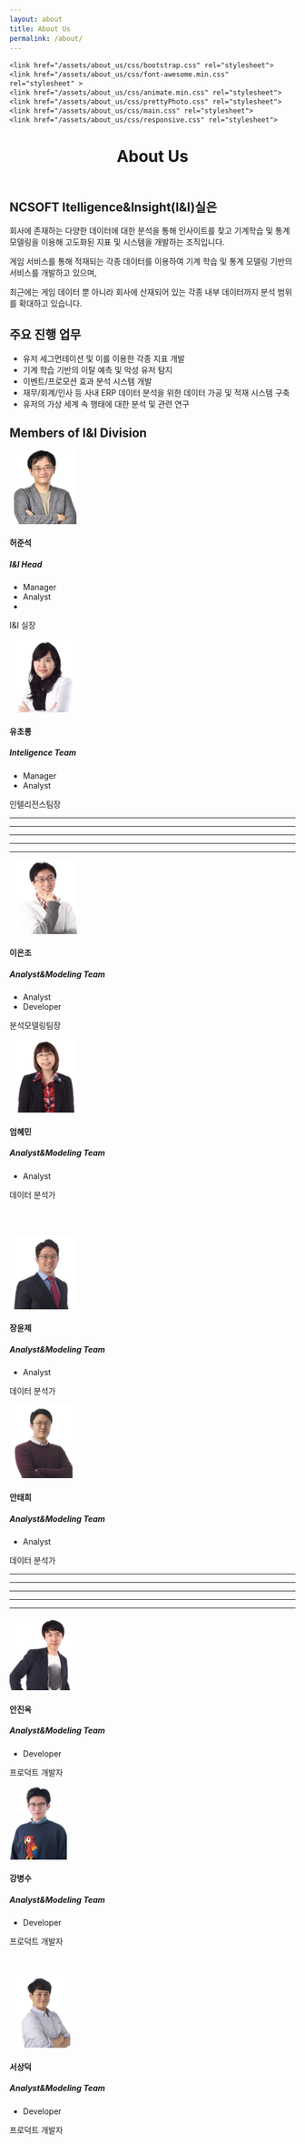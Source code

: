 ```yaml
---
layout: about
title: About Us
permalink: /about/
---
```

<head>
	<script src="/assets/about_us/js/jquery.js"></script>
	<script src="/assets/about_us/js/bootstrap.min.js"></script>
	<script src="/assets/about_us/js/jquery.prettyPhoto.js "></script>
	<script src="/assets/about_us/js/jquery.isotope.min.js "></script>   
	<script src="/assets/about_us/js/wow.min.js"></script>
	<script src="/assets/about_us/js/main.js"></script>

	<link href="/assets/about_us/css/bootstrap.css" rel="stylesheet">
	<link href="/assets/about_us/css/font-awesome.min.css" rel="stylesheet" >
	<link href="/assets/about_us/css/animate.min.css" rel="stylesheet">
	<link href="/assets/about_us/css/prettyPhoto.css" rel="stylesheet">      
	<link href="/assets/about_us/css/main.css" rel="stylesheet">
	<link href="/assets/about_us/css/responsive.css" rel="stylesheet">
</head>

<div class="site-header-container {% if site.cover %}has-cover{% endif %}" {% if site.cover %}style="background-image: url('../assets/about_us.jpg');"{% endif %}>
  <div class="scrim {% if site.cover %}has-cover{% endif %}">
    <header class="site-header">
		<h1 class="title">About Us</h1>
    </header>
  </div>
</div>


## NCSOFT Itelligence&Insight(I&I)실은

회사에 존재하는 다양한 데이터에 대한 분석을 통해 인사이트를 찾고 기계학습 및 통계 모델링을 이용해 고도화된 지표 및 시스템을 개발하는 조직입니다.

게임 서비스를 통해 적재되는 각종 데이터를 이용하여 기계 학습 및 통계 모델링 기반의 서비스를 개발하고 있으며, 

최근에는 게임 데이터 뿐 아니라 회사에 산재되어 있는 각종 내부 데이터까지 분석 범위를 확대하고 있습니다.

## 주요 진행 업무
* 유저 세그먼테이션 및 이를 이용한 각종 지표 개발
* 기계 학습 기반의 이탈 예측 및 악성 유저 탐지
* 이벤트/프로모션 효과 분석 시스템 개발
* 재무/회계/인사 등 사내 ERP 데이터 분석을 위한 데이터 가공 및 적재 시스템 구축
* 유저의 가상 세계 속 행태에 대한 분석 및 관련 연구

## Members of I&I Division


<!--<img src='/assets/team.png' width="400">-->

<div class="container">
  <!-- 팀소개 및 명함 파트 -->
  <div class="team">
<!--        <div class="center wow fadeInDown">
      <h2 align="left">Members of <span> Intelligence & Insight Division </span></h2>
    </div> -->
    <div class="row clearfix">
    <!-- 명함 시작 -->
      <div class="col-md-4 col-sm-6">  
      <!-- class 설명
      single-profile-top wow fadeInDown : 위에서 아래 방향의 화살표가 있는 명함 ( 구분선 위에서 사용 )
  		single-profile-bottom wow fadeInDown : 아래에서 위 방향의 화살표가 있는 명함 ( 구분선 아레에서 사용 )
      --> 	
  	    <div class="single-profile-top wow fadeInDown" data-wow-duration="1000ms" data-wow-delay="300ms">
  	      <div class="media">
  		      <div class="pull-left">
            <!-- 사진을 ./images/에 삽입한 후 참조-->			
  		        <img class="media-object" src="/assets/about_us/images/ini_1.png " alt="">
            </div>
  	      <div class="media-body">
  		      <h4>허준석</h4>
  		      <h5>I&I Head</h5>
            <!-- 명함에 들어가는 직책-->			 
              <ul class="tag clearfix">
  			        <li class="btn">Manager</li>
  			        <li class="btn">Analyst</li>
  			        <li><br></li>
  		        </ul>             
  	        </div>
          </div>
          <p>I&I 실장</p>
        </div>
      </div>
      <!-- 명함 끝 -->
      <div class="col-md-4 col-sm-6 col-md-offset-2"> 
  	    <div class="single-profile-top wow fadeInDown" data-wow-duration="1000ms" data-wow-delay="300ms">
  	      <div class="media">
  		      <div class="pull-left">
  		        <img class="media-object" src="/assets/about_us/images/ini_10.png " alt="">
  	        </div>
  	      <div class="media-body">
  		      <h4>유초롱</h4>
  		      <h5>Inteligence Team</h5>
  		      <ul class="tag clearfix">
  			      <li class="btn">Manager</li>
  			      <li class="btn">Analyst</li>
  		      </ul>
  	      </div>
        </div>
        <p>인텔리전스팀장</p>
      </div>
    </div>   
  </div> 

  <!-- 
  		구분선 시작 
  		명함 2개에 이후 하나의 선으로 구분 
  -->
  
  <div class="row team-bar">
    <div class="first-one-arrow hidden-xs">
  	  <hr>
    </div>
    <div class="first-arrow hidden-xs">
      <hr> <i class="fa fa-angle-up"></i>
    </div>
    <div class="second-arrow hidden-xs">
    	<hr> <i class="fa fa-angle-down"></i>
    </div>
    <div class="third-arrow hidden-xs">
    	<hr> <i class="fa fa-angle-up"></i>
    </div>
    <div class="fourth-arrow hidden-xs">
    	<hr> <i class="fa fa-angle-down"></i>
    </div>
  </div>     

  <!-- 구분선 끝 -->
  <div class="row clearfix">   
    <div class="col-md-4 col-sm-6"> 
      <div class="single-profile-bottom wow fadeInDown" data-wow-duration="1000ms" data-wow-delay="300ms">
	      <div class="media">
		      <div class="pull-left">
			      <img class="media-object" src="/assets/about_us/images/ini_2.png " alt="">
		      </div>
		    <div class="media-body">
			    <h4>이은조</h4>
			    <h5>Analyst&Modeling Team</h5>
			    <ul class="tag clearfix">
				    <li class="btn">Analyst</li>
				    <li class="btn">Developer</li>
			    </ul>              
		    </div>
	    </div>
	    <p>분석모델링팀장</p>
    </div>
  </div>
  <div class="col-md-4 col-sm-6 col-md-offset-2"> 
	  <div class="single-profile-bottom wow fadeInDown" data-wow-duration="1000ms" data-wow-delay="300ms">
		  <div class="media">
			  <div class="pull-left">
				  <img class="media-object" src="/assets/about_us/images/ini_3.png " alt="">
			  </div>
			  <div class="media-body">
				  <h4>엄혜민</h4>
				  <h5>Analyst&Modeling Team</h5>
				  <ul class="tag clearfix">
					  <li class="btn">Analyst</li>
				  </ul>
			  </div>
		  </div>
		  <p>데이터 분석가</p>
	  </div>
  </div>
</div>  

<!-- 구분선 위아레로 다 채운 후 다음 명함까지의 거리를 벌리기 위한 줄바꿈 -->
<br><br>
<div class="row clearfix">   
  <div class="col-md-4 col-sm-6"> 
    <div class="single-profile-top wow fadeInDown" data-wow-duration="1000ms" data-wow-delay="300ms">
	    <div class="media">
		    <div class="pull-left">
			    <img class="media-object" src="/assets/about_us/images/ini_5.png " alt="">
		    </div>
		    <div class="media-body">
			    <h4>장윤제</h4>
			    <h5>Analyst&Modeling Team</h5>
			    <ul class="tag clearfix">
				    <li class="btn">Analyst</li>
			    </ul>              
		    </div>
	    </div>
	    <p>데이터 분석가</p>
    </div>
  </div>
  <div class="col-md-4 col-sm-6 col-md-offset-2"> 
    <div class="single-profile-top wow fadeInDown" data-wow-duration="1000ms" data-wow-delay="300ms">
	    <div class="media">
		    <div class="pull-left">
		    	<img class="media-object" src="/assets/about_us/images/ini_6.png " alt="">
	    	</div>
  			<div class="media-body">
    			<h4>안태희</h4>
  				<h5>Analyst&Modeling Team</h5>
  				<ul class="tag clearfix">
  					<li class="btn">Analyst</li>
  				</ul>
  			</div>
  		</div>
  		<p>데이터 분석가</p>
  	</div>
	</div>
</div>        

<div class="row team-bar">
  <div class="first-one-arrow hidden-xs">
  	<hr>
  </div>
  <div class="first-arrow hidden-xs">
  	<hr> <i class="fa fa-angle-up"></i>
	</div>
  <div class="second-arrow hidden-xs">
  	<hr> <i class="fa fa-angle-down"></i>
  </div>
  <div class="third-arrow hidden-xs">
  	<hr> <i class="fa fa-angle-up"></i>
  </div>
  <div class="fourth-arrow hidden-xs">
  	<hr> <i class="fa fa-angle-down"></i>
  </div>
</div>     

<div class="row clearfix">   
  <div class="col-md-4 col-sm-6"> 
  	<div class="single-profile-bottom wow fadeInDown" data-wow-duration="1000ms" data-wow-delay="300ms">
  		<div class="media">
  			<div class="pull-left">
  				<img class="media-object" src="/assets/about_us/images/ini_7.png " alt="">
				</div>
				<div class="media-body">
					<h4>안진옥</h4>
					<h5>Analyst&Modeling Team</h5>
					<ul class="tag clearfix">
						<li class="btn">Developer</li>
					</ul>              
				</div>
			</div>
			<p>프로덕트 개발자</p>
		</div>
	</div>
	<div class="col-md-4 col-sm-6 col-md-offset-2"> 
		<div class="single-profile-bottom wow fadeInDown" data-wow-duration="1000ms" data-wow-delay="300ms">
			<div class="media">
				<div class="pull-left">
					<img class="media-object" src="/assets/about_us/images/ini_8.png " alt="">
				</div>
				<div class="media-body">
					<h4>강병수</h4>
					<h5>Analyst&Modeling Team</h5>
					<ul class="tag clearfix">
						<li class="btn">Developer</li>
					</ul>
				</div>
			</div>
			<p>프로덕트 개발자</p>
		</div>
	</div>
</div> 
<br><br>
<div class="row clearfix">   
	<div class="col-md-4 col-sm-6"> 
		<div class="single-profile-bottom wow fadeInUp" data-wow-duration="1000ms" data-wow-delay="600ms">
			<div class="media">
				<div class="pull-left">
					<img class="media-object" src="/assets/about_us/images/ini_9.png " alt="">
				</div>
				<div class="media-body">
					<h4>서상덕</h4>
					<h5>Analyst&Modeling Team</h5>
					<ul class="tag clearfix">
						<li class="btn">Developer</li>
					</ul>
				</div>
			</div>
			<p>프로덕트 개발자</p>
		</div>
	</div>
</div>
